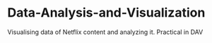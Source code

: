 # Data-Analysis-and-Visualization
Visualising data of Netflix content and analyzing it.
Practical in DAV 
